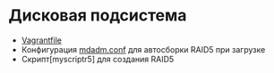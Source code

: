 # Дисковая подсистема

* [Vagrantfile](Vagrantfile)
* Конфигурация [mdadm.conf](mdadm.conf) для автосборки RAID5 при загрузке
* Скрипт[myscriptr5] для создания RAID5 
